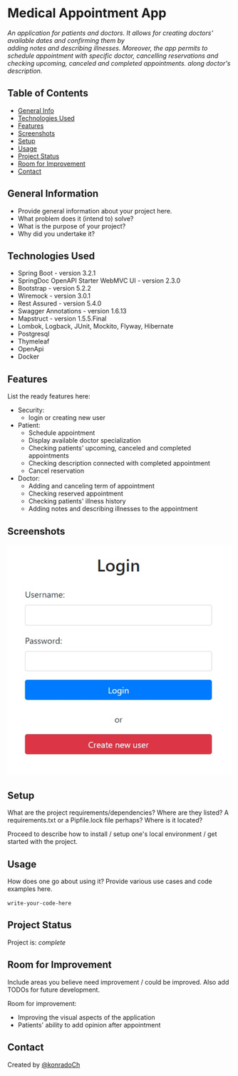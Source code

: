 # Medical Appointment App

<i> An application for patients and doctors. 
It allows for creating doctors' available dates and confirming them by  
adding notes and describing illnesses.
Moreover, the app permits to schedule appointment with specific 
doctor, cancelling reservations and checking upcoming, canceled and completed appointments.
along doctor's description. </i>


## Table of Contents
* [General Info](#general-information)
* [Technologies Used](#technologies-used)
* [Features](#features)
* [Screenshots](#screenshots)
* [Setup](#setup)
* [Usage](#usage)
* [Project Status](#project-status)
* [Room for Improvement](#room-for-improvement)
* [Contact](#contact)
<!-- * [License](#license) -->


## General Information
- Provide general information about your project here.
- What problem does it (intend to) solve?
- What is the purpose of your project?
- Why did you undertake it?
<!-- You don't have to answer all the questions - just the ones relevant to your project. -->


## Technologies Used
- Spring Boot - version 3.2.1
- SpringDoc OpenAPI Starter WebMVC UI - version 2.3.0
- Bootstrap - version 5.2.2
- Wiremock - version 3.0.1
- Rest Assured - version 5.4.0
- Swagger Annotations - version 1.6.13
- Mapstruct - version 1.5.5.Final
- Lombok, Logback, JUnit, Mockito, Flyway, Hibernate
- Postgresql
- Thymeleaf
- OpenApi
- Docker

## Features
List the ready features here:
* Security:
    - login or creating new user
* Patient:
    - Schedule appointment
    - Display available doctor specialization
    - Checking patients' upcoming, canceled and completed appointments
    - Checking description connected with completed appointment
    - Cancel reservation
* Doctor:
    - Adding and canceling term of appointment
    - Checking reserved appointment
    - Checking patients' illness history
    - Adding notes and describing illnesses to the appointment


## Screenshots
![](https://raw.githubusercontent.com/konradoCh/Medical-Appointment-App/main/images/login.jpg)



## Setup
What are the project requirements/dependencies? Where are they listed? A requirements.txt or a Pipfile.lock file perhaps? Where is it located?

Proceed to describe how to install / setup one's local environment / get started with the project.


## Usage
How does one go about using it?
Provide various use cases and code examples here.

`write-your-code-here`


## Project Status
Project is: _complete_


## Room for Improvement
Include areas you believe need improvement / could be improved. Also add TODOs for future development.

Room for improvement:
- Improving the visual aspects of the application 
- Patients' ability to add opinion after appointment 


## Contact
Created by [@konradoCh](chochorowski.konrad@gmail.com) 
